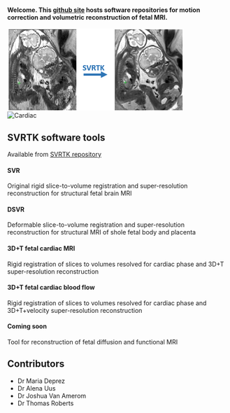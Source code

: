 #### Welcome. This [github site](https://github.com/SVRTK) hosts software repositories for motion correction and volumetric reconstruction of fetal MRI.

![DSVR](SVRTKlogo.png)             
<img src="cardiac.gif" alt="Cardiac" width="200" aligh ="right" />

## SVRTK software tools
Available from [SVRTK repository](https://github.com/SVRTK/SVRTK)

#### SVR 
Original rigid slice-to-volume registration and super-resolution reconstruction for structural fetal brain MRI

#### DSVR 
Deformable slice-to-volume registration and super-resolution reconstruction for structural MRI of shole fetal body and placenta

#### 3D+T fetal cardiac MRI
Rigid registration of slices to volumes resolved for cardiac phase and 3D+T super-resolution reconstruction

#### 3D+T fetal cardiac blood flow

Rigid registration of slices to volumes resolved for cardiac phase and 3D+T+velocity super-resolution reconstruction

#### Coming soon

Tool for reconstruction of fetal diffusion and functional MRI

## Contributors

* Dr Maria Deprez
* Dr Alena Uus
* Dr Joshua Van Amerom
* Dr Thomas Roberts

